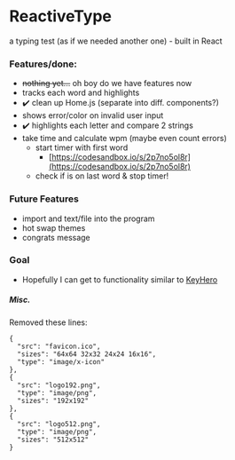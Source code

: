# ReactiveType

a typing test (as if we needed another one) - built in React

### Features/done:
- ~~nothing yet...~~ oh boy do we have features now
- tracks each word and highlights
- :heavy_check_mark: clean up Home.js (separate into diff. components?)
- shows error/color on invalid user input
- :heavy_check_mark: highlights each letter and compare 2 strings
- take time and calculate wpm (maybe even count errors)
  - start timer with first word
    - [https://codesandbox.io/s/2p7no5ol8r](https://codesandbox.io/s/2p7no5ol8r)
  - check if is on last word & stop timer!

### Future Features
- import and text/file into the program
- hot swap themes
- congrats message

### Goal
- Hopefully I can get to functionality similar to [KeyHero](https://www.keyhero.com/free-typing-test/)

##### Misc.
Removed these lines:
```
{
  "src": "favicon.ico",
  "sizes": "64x64 32x32 24x24 16x16",
  "type": "image/x-icon"
},
{
  "src": "logo192.png",
  "type": "image/png",
  "sizes": "192x192"
},
{
  "src": "logo512.png",
  "type": "image/png",
  "sizes": "512x512"
}
```